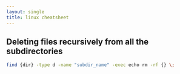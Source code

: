 ```yaml
---
layout: single
title: linux cheatsheet
---
```


## Deleting files recursively from all the subdirectories
```bash
find {dir} -type d -name "subdir_name" -exec echo rm -rf {} \;
```
